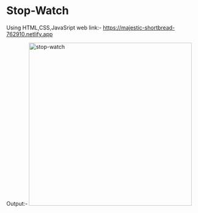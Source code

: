 # Stop-Watch
Using HTML,CSS,JavaSript
web link:- https://majestic-shortbread-762910.netlify.app

Output:-
<img width="426" alt="stop-watch" src="https://user-images.githubusercontent.com/114457826/192466445-db231190-37a9-4f08-9d67-2740b1fb94f4.png">
